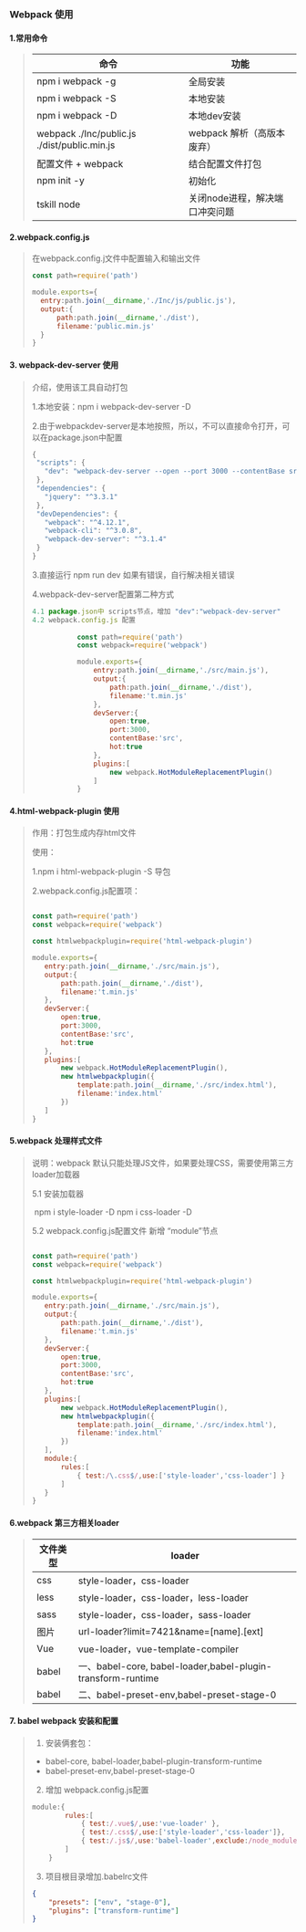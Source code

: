 ### Webpack 使用

#### 1.常用命令

>| 命令                                       | 功能                |
>| ---------------------------------------- | ----------------- |
>| npm i webpack -g                         | 全局安装              |
>| npm i webpack -S                         | 本地安装              |
>| npm i webpack -D                         | 本地dev安装           |
>| webpack ./Inc/public.js  ./dist/public.min.js | webpack 解析（高版本废弃） |
>| 配置文件 + webpack                           | 结合配置文件打包          |
>| npm init -y                              | 初始化               |
>| tskill node                              | 关闭node进程，解决端口冲突问题 |

#### 2.webpack.config.js 

>在webpack.config.j文件中配置输入和输出文件
>```js
>const path=require('path')
>
>module.exports={
>	entry:path.join(__dirname,'./Inc/js/public.js'),
>	output:{
>		path:path.join(__dirname,'./dist'),
>		filename:'public.min.js'
>	}
>}
>```

#### 3. webpack-dev-server 使用

>介绍，使用该工具自动打包
>
>1.本地安装：npm i webpack-dev-server -D
>
>2.由于webpackdev-server是本地按照，所以，不可以直接命令打开，可以在package.json中配置
>
>```js
>{
>  "scripts": {
>    "dev": "webpack-dev-server --open --port 3000 --contentBase src --hot"
>  },
>  "dependencies": {
>    "jquery": "^3.3.1"
>  },
>  "devDependencies": {
>    "webpack": "^4.12.1",
>    "webpack-cli": "^3.0.8",
>    "webpack-dev-server": "^3.1.4"
>  }
>}
>```
>
>3.直接运行 npm run dev   如果有错误，自行解决相关错误
>
>4.webpack-dev-server配置第二种方式
>
>```js
>4.1 package.json中 scripts节点，增加 "dev":"webpack-dev-server"
>4.2 webpack.config.js 配置
>	
>            const path=require('path')
>            const webpack=require('webpack')
>
>            module.exports={
>                entry:path.join(__dirname,'./src/main.js'),
>                output:{
>                    path:path.join(__dirname,'./dist'),
>                    filename:'t.min.js'
>                },
>                devServer:{
>                    open:true,
>                    port:3000,
>                    contentBase:'src',
>                    hot:true
>                },
>                plugins:[
>                    new webpack.HotModuleReplacementPlugin()
>                ]
>            }
>```

#### 4.html-webpack-plugin 使用

>作用：打包生成内存html文件
>
>使用：
>
>1.npm i html-webpack-plugin -S 导包
>
>2.webpack.config.js配置项：
>
>```js
>
>const path=require('path')
>const webpack=require('webpack')
>
>const htmlwebpackplugin=require('html-webpack-plugin')
>
>module.exports={
>    entry:path.join(__dirname,'./src/main.js'),
>    output:{
>        path:path.join(__dirname,'./dist'),
>        filename:'t.min.js'
>    },
>    devServer:{
>        open:true,
>        port:3000,
>        contentBase:'src',
>        hot:true
>    },
>    plugins:[
>        new webpack.HotModuleReplacementPlugin(),
>        new htmlwebpackplugin({
>            template:path.join(__dirname,'./src/index.html'),
>            filename:'index.html'
>        })
>    ]
>}
>```

#### 5.webpack 处理样式文件

>说明：webpack 默认只能处理JS文件，如果要处理CSS，需要使用第三方loader加载器
>
>5.1 安装加载器
>
>​	npm i style-loader -D  npm i css-loader -D
>
>5.2 webpack.config.js配置文件 新增 “module”节点
>
>```js
>
>const path=require('path')
>const webpack=require('webpack')
>
>const htmlwebpackplugin=require('html-webpack-plugin')
>
>module.exports={
>    entry:path.join(__dirname,'./src/main.js'),
>    output:{
>        path:path.join(__dirname,'./dist'),
>        filename:'t.min.js'
>    },
>    devServer:{
>        open:true,
>        port:3000,
>        contentBase:'src',
>        hot:true
>    },
>    plugins:[
>        new webpack.HotModuleReplacementPlugin(),
>        new htmlwebpackplugin({
>            template:path.join(__dirname,'./src/index.html'),
>            filename:'index.html'
>        })
>    ],
>    module:{
>        rules:[
>            { test:/\.css$/,use:['style-loader','css-loader'] }
>        ]
>    }
>}
>```

#### 6.webpack 第三方相关loader

>| 文件类型  | loader                                   |
>| ----- | ---------------------------------------- |
>| css   | style-loader，css-loader                  |
>| less  | style-loader，css-loader，less-loader      |
>| sass  | style-loader，css-loader，sass-loader      |
>| 图片    | url-loader?limit=7421&name=[name].[ext]  |
>| Vue   | vue-loader，vue-template-compiler         |
>| babel | 一、babel-core, babel-loader,babel-plugin-transform-runtime |
>| babel | 二、babel-preset-env,babel-preset-stage-0  |
>

#### 7. babel webpack 安装和配置

>1. 安装俩套包：
>
>   - babel-core, babel-loader,babel-plugin-transform-runtime
>   - babel-preset-env,babel-preset-stage-0
>
>2. 增加 webpack.config.js配置
>
>   ```js
>   module:{
>           rules:[
>               { test:/.vue$/,use:'vue-loader' },
>               { test:/.css$/,use:['style-loader','css-loader']},
>               { test:/.js$/,use:'babel-loader',exclude:/node_modules/ }
>           ]
>       }
>   ```
>
>3. 项目根目录增加.babelrc文件
>
>   ```json
>   {
>       "presets": ["env", "stage-0"],
>       "plugins": ["transform-runtime"]
>   }
>   ```



